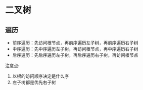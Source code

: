 # 二叉树

## 遍历
* 前序遍历：先访问根节点，再前序遍历左子树，再前序遍历右子树
* 中序遍历：先中序遍历左子树，再访问根节点，再中序遍历右子树
* 后序遍历：先后序遍历左子树，再后序遍历右子树，再访问根节点

注意点:
1. 以根的访问顺序决定是什么序
2. 左子树都是优先右子树

